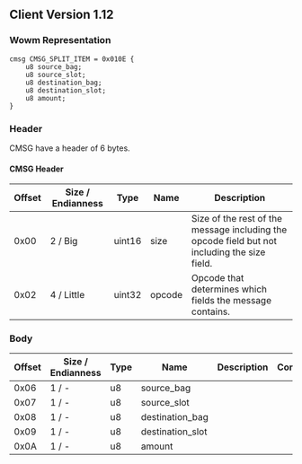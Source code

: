 ## Client Version 1.12

### Wowm Representation
```rust,ignore
cmsg CMSG_SPLIT_ITEM = 0x010E {
    u8 source_bag;
    u8 source_slot;
    u8 destination_bag;
    u8 destination_slot;
    u8 amount;
}
```
### Header

CMSG have a header of 6 bytes.

#### CMSG Header

| Offset | Size / Endianness | Type   | Name   | Description |
| ------ | ----------------- | ------ | ------ | ----------- |
| 0x00   | 2 / Big           | uint16 | size   | Size of the rest of the message including the opcode field but not including the size field.|
| 0x02   | 4 / Little        | uint32 | opcode | Opcode that determines which fields the message contains.|

### Body

| Offset | Size / Endianness | Type | Name | Description | Comment |
| ------ | ----------------- | ---- | ---- | ----------- | ------- |
| 0x06 | 1 / - | u8 | source_bag |  |  |
| 0x07 | 1 / - | u8 | source_slot |  |  |
| 0x08 | 1 / - | u8 | destination_bag |  |  |
| 0x09 | 1 / - | u8 | destination_slot |  |  |
| 0x0A | 1 / - | u8 | amount |  |  |

